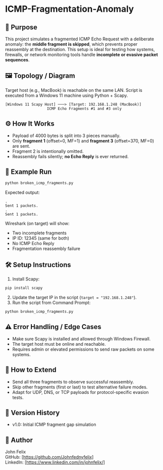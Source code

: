 # ICMP-Fragmentation-Anomaly

## 🚀 Purpose
This project simulates a fragmented ICMP Echo Request with a deliberate anomaly: the **middle fragment is skipped**, which prevents proper reassembly at the destination. This setup is ideal for testing how systems, firewalls, or network monitoring tools handle **incomplete or evasive packet sequences**.

## 🖼️ Topology / Diagram
Target host (e.g., MacBook) is reachable on the same LAN. Script is executed from a Windows 11 machine using Python + Scapy.

```
[Windows 11 Scapy Host] ───> [Target: 192.168.1.248 (MacBook)]
                   ICMP Echo Fragments #1 and #3 only
```

## ⚙️ How It Works
- Payload of 4000 bytes is split into 3 pieces manually.
- Only **fragment 1** (offset=0, MF=1) and **fragment 3** (offset=370, MF=0) are sent.
- Fragment 2 is intentionally omitted.
- Reassembly fails silently; **no Echo Reply** is ever returned.

## 🧪 Example Run
```bash
python broken_icmp_fragments.py
```

Expected output:
```
.
Sent 1 packets.
.
Sent 1 packets.
```

Wireshark (on target) will show:
- Two incomplete fragments
- IP ID: 12345 (same for both)
- No ICMP Echo Reply
- Fragmentation reassembly failure

## 🛠️ Setup Instructions
1. Install Scapy:
```bash
pip install scapy
```
2. Update the target IP in the script (`target = "192.168.1.248"`).
3. Run the script from Command Prompt:
```bash
python broken_icmp_fragments.py
```

## ⚠️ Error Handling / Edge Cases
- Make sure Scapy is installed and allowed through Windows Firewall.
- The target host must be online and reachable.
- Requires admin or elevated permissions to send raw packets on some systems.

## 🔁 How to Extend
- Send all three fragments to observe successful reassembly.
- Skip other fragments (first or last) to test alternative failure modes.
- Adapt for UDP, DNS, or TCP payloads for protocol-specific evasion tests.

## 🧾 Version History
- v1.0: Initial ICMP fragment gap simulation

## 🧠 Author
John Felix  
GitHub: [https://github.com/Johnfednyfelix]  
LinkedIn: [https://www.linkedin.com/in/johnfelix/]
